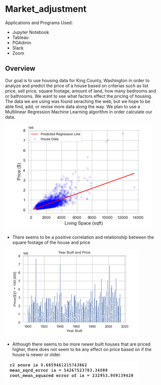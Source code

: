 # Market_adjustment

Applications and Programs Used:

* Jupyter Notebook
* Tableau
* PGAdmin
* Slack
* Zoom

## Overview

Our goal is to use housing data for King County, Washington in order to analyze and predict the price of a house  based on criterias such as list price, sell price, square footage, amount of land, how many bedrooms and or bathrooms.  We want to see what factors effect the pricing of housing.  The data we are using was found seraching the web, but we hope to be able find, add, or revise more data along the way.  We plan to use a Multilinear Regression Machine Learning algorithm in order calculate our data.  

![This is an image](https://github.com/FreeKingU/Market_adjustment-/blob/main/KC_R.png)

* There seems to be a positive correlation and relationship between the square footage of the house and price

![This is an image](https://github.com/FreeKingU/Market_adjustment-/blob/main/YP.png)

* Although there seems to be more newer built houses that are priced higher, there does not seem to be any effect on price based on if the house is newer or older.

![This is an image](https://github.com/FreeKingU/Market_adjustment-/blob/main/KC_R2.png)

